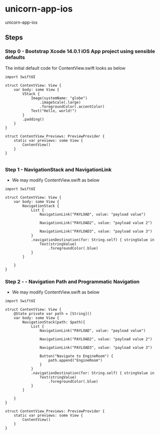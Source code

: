 # unicorn-app-ios
unicorn-app-ios


## Steps

### Step 0 - Bootstrap Xcode 14.0.1 iOS App project using sensible defaults 
  
The initial default code for ContentView.swift looks as below
```
import SwiftUI

struct ContentView: View {
    var body: some View {
        VStack {
            Image(systemName: "globe")
                .imageScale(.large)
                .foregroundColor(.accentColor)
            Text("Hello, world!")
        }
        .padding()
    }
}

struct ContentView_Previews: PreviewProvider {
    static var previews: some View {
        ContentView()
    }
}


```

### Step 1 - NavigationStack and NavigationLink
* We may modify ContentView.swift as below

```
import SwiftUI

struct ContentView: View {
    var body: some View {
        NavigationStack {
            List {
                NavigationLink("PAYLOAD", value: "payload value")
                
                NavigationLink("PAYLOAD2", value: "payload value 2")
                
                NavigationLink("PAYLOAD3", value: "payload value 3")
            }
            .navigationDestination(for: String.self) { stringValue in
                Text(stringValue)
                    .foregroundColor(.blue)
            }
        }

    }
}

```

### Step 2 - - Navigation Path and Programmatic Navigation
* We may modify ContentView.swift as below

```
import SwiftUI

struct ContentView: View {
    @State private var path = [String]()
    var body: some View {
        NavigationStack(path: $path){
            List {
                NavigationLink("PAYLOAD", value: "payload value")
                
                NavigationLink("PAYLOAD2", value: "payload value 2")
                
                NavigationLink("PAYLOAD3", value: "payload value 3")
                
                Button("Navigate to EngineRoom") {
                    path.append("EngineRoom")
                }
            }
            .navigationDestination(for: String.self) { stringValue in
                Text(stringValue)
                    .foregroundColor(.blue)
            }
        }

    }
}

struct ContentView_Previews: PreviewProvider {
    static var previews: some View {
        ContentView()
    }
}

```
